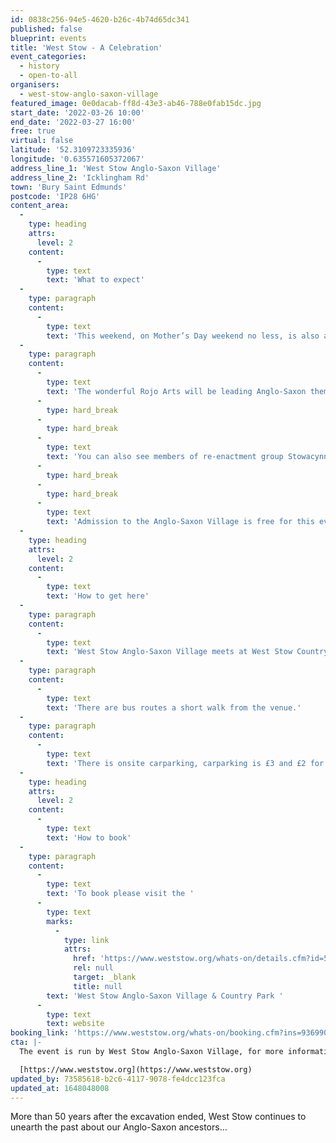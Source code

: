 ```yaml
---
id: 0838c256-94e5-4620-b26c-4b74d65dc341
published: false
blueprint: events
title: 'West Stow - A Celebration'
event_categories:
  - history
  - open-to-all
organisers:
  - west-stow-anglo-saxon-village
featured_image: 0e0dacab-ff8d-43e3-ab46-788e0fab15dc.jpg
start_date: '2022-03-26 10:00'
end_date: '2022-03-27 16:00'
free: true
virtual: false
latitude: '52.3109723335936'
longitude: '0.635571605372067'
address_line_1: 'West Stow Anglo-Saxon Village'
address_line_2: 'Icklingham Rd'
town: 'Bury Saint Edmunds'
postcode: 'IP28 6HG'
content_area:
  -
    type: heading
    attrs:
      level: 2
    content:
      -
        type: text
        text: 'What to expect'
  -
    type: paragraph
    content:
      -
        type: text
        text: 'This weekend, on Mother’s Day weekend no less, is also a chance to find out more about West Stow and our collections, to hear what we have planned in the near future, and to meet the team and volunteers for talks, tours, and family activities.'
  -
    type: paragraph
    content:
      -
        type: text
        text: 'The wonderful Rojo Arts will be leading Anglo-Saxon themed crafts in the marquee – join them and make Anglo-Saxon houses out of recycled cardboard and natural materials including foraged inks!'
      -
        type: hard_break
      -
        type: hard_break
      -
        type: text
        text: 'You can also see members of re-enactment group Stowacynn, and of course enjoy exploring the Anglo-Saxon Village and Museum.'
      -
        type: hard_break
      -
        type: hard_break
      -
        type: text
        text: 'Admission to the Anglo-Saxon Village is free for this event (car park charges still apply - £3 all day / £2 all day for Blue Badge holders)'
  -
    type: heading
    attrs:
      level: 2
    content:
      -
        type: text
        text: 'How to get here'
  -
    type: paragraph
    content:
      -
        type: text
        text: 'West Stow Anglo-Saxon Village meets at West Stow Country Park,IP28 6HG.'
  -
    type: paragraph
    content:
      -
        type: text
        text: 'There are bus routes a short walk from the venue.'
  -
    type: paragraph
    content:
      -
        type: text
        text: 'There is onsite carparking, carparking is £3 and £2 for blue badge holders'
  -
    type: heading
    attrs:
      level: 2
    content:
      -
        type: text
        text: 'How to book'
  -
    type: paragraph
    content:
      -
        type: text
        text: 'To book please visit the '
      -
        type: text
        marks:
          -
            type: link
            attrs:
              href: 'https://www.weststow.org/whats-on/details.cfm?id=546347&utm_campaign=13088148_West%20Stow%20email_March%202022_WS%20Celebration%20folllow%20up%20%28parking%29&utm_medium=email&utm_source=TheApex&dm_i=1FM1,7SIVO,74BNZ9,VS94C,1'
              rel: null
              target: _blank
              title: null
        text: 'West Stow Anglo-Saxon Village & Country Park '
      -
        type: text
        text: website
booking_link: 'https://www.weststow.org/whats-on/booking.cfm?ins=936990'
cta: |-
  The event is run by West Stow Anglo-Saxon Village, for more information please get in touch via:

  [https://www.weststow.org](https://www.weststow.org)
updated_by: 73585618-b2c6-4117-9078-fe4dcc123fca
updated_at: 1648048008
---
```

More than 50 years after the excavation ended, West Stow continues to unearth the past about our Anglo-Saxon ancestors…